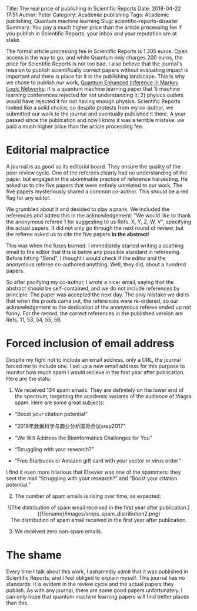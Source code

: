 Title: The real price of publishing in Scientific Reports
Date: 2018-04-22 17:51
Author: Peter
Category: Academic publishing
Tags: Academic publishing, Quantum machine learning
Slug: scientific-reports-disaster
Summary: You pay a much higher price than the article processing fee if you publish in Scientific Reports: your inbox and your reputation are at stake.

The formal article processing fee in Scientific Reports is 1,305 euros. Open access is the way to go, and while Quantum only charges 200 euros, the price for Scientific Reports is not too bad. I also believe that the journal's mission to publish scientifically correct papers without evaluating impact is important and there is place for it in the publishing landscape. This is why we chose to publish our work, [Quantum Enhanced Inference in Markov Logic Networks](https://arxiv.org/abs/1611.08104): it is a quantum machine learning paper that 1) machine learning conferences rejected for not understanding it; 2) physics outlets would have rejected it for not having enough physics. Scientific Reports looked like a solid choice, so despite protests from my co-author, we submitted our work to the journal and eventually published it there. A year passed since the publication and now I know it was a terrible mistake: we paid a much higher price than the article processing fee.

Editorial malpractice
=====================
A journal is as good as its editorial board. They ensure the quality of the peer review cycle. One of the referees clearly had no understanding of the paper, but engaged in the abominable practice of reference harvesting. He asked us to cite five papers that were entirely unrelated to our work. The five papers mysteriously shared a common co-author. This should be a red flag for any editor.

We grumbled about it and decided to play a prank. We included the references and added this in the acknowledgement: "We would like to thank the anonymous referee 1 for suggesting to us Refs. X, Y, Z, W, V", specifying the actual papers. It did not only go through the next round of review, but the referee asked us to cite the five papers **in the abstract**!

This was when the fuses burned. I immediately started writing a scathing email to the editor that this is below any possible standard in refereeing. Before hitting "Send", I thought I would check if the editor and the anonymous referee co-authored anything. Well, they did, about a hundred papers.

So after pacifying my co-author, I wrote a nicer email, saying that the abstract should be self-contained, and we do not include references by principle. The paper was accepted the next day. The only mistake we did is that when the proofs came out, the references were re-ordered, so our acknowledgement to the dedication of the anonymous referee ended up not funny. For the record, the correct references in the published version are Refs. 11, 53, 54, 55, 56.

Forced inclusion of email address
=================================
Despite my fight not to include an email address, only a URL, the journal forced me to include one. I set up a new email address for this purpose to monitor how much spam I would recieve in the first year after publication. Here are the stats:

1) We received 134 spam emails. They are definitely on the lower end of the spectrum, targetting the academic variants of the audience of Viagra spam. Here are some great subjects:

  - “Boost your citation potential”
  
  - “2018年数据科学与商业分析国际会议srep2017”
  
  - “We Will Address the Bioinformatics Challenges for You”
  
  - “Struggling with your research?”
  
  - “Free Starbucks or Amazon gift card with your vector or virus order”

I find it even more hilarious that Elsevier was one of the spammers: they sent the mail “Struggling with your research?” and “Boost your citation potential.”

2) The number of spam emails is rising over time, as expected:

<center>![The distribution of spam email received in the first year after publication.]({filename}/images/sreps_spam_distribution2.png)<br>
The distribution of spam email received in the first year after publication.</center>

3) We received zero non-spam emails.

The shame
=========
Every time I talk about this work, I ashamedly admit that it was published in Scientific Reports, and I feel obliged to explain myself. This journal has no standards: it is evident in the review cycle and the actual papers they publish. As with any journal, there are some good papers unfortunately. I can only hope that quantum machine learning papers will find better places than this.
